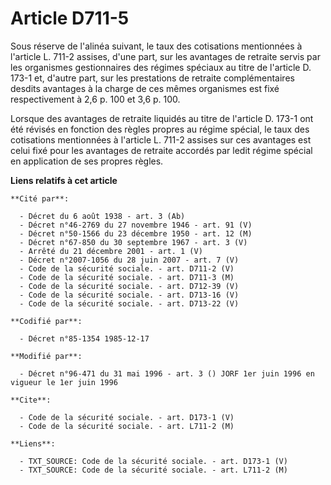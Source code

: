 # Article D711-5

Sous réserve de l'alinéa suivant, le taux des cotisations mentionnées à l'article L. 711-2 assises, d'une part, sur les
avantages de retraite servis par les organismes gestionnaires des régimes spéciaux au titre de l'article D. 173-1 et, d'autre
part, sur les prestations de retraite complémentaires desdits avantages à la charge de ces mêmes organismes est fixé
respectivement à 2,6 p. 100 et 3,6 p. 100.

Lorsque des avantages de retraite liquidés au titre de l'article D. 173-1 ont été révisés en fonction des règles propres au
régime spécial, le taux des cotisations mentionnées à l'article L. 711-2 assises sur ces avantages est celui fixé pour les
avantages de retraite accordés par ledit régime spécial en application de ses propres règles.

**Liens relatifs à cet article**

	**Cité par**:

	  - Décret du 6 août 1938 - art. 3 (Ab)
	  - Décret n°46-2769 du 27 novembre 1946 - art. 91 (V)
	  - Décret n°50-1566 du 23 décembre 1950 - art. 12 (M)
	  - Décret n°67-850 du 30 septembre 1967 - art. 3 (V)
	  - Arrêté du 21 décembre 2001 - art. 1 (V)
	  - Décret n°2007-1056 du 28 juin 2007 - art. 7 (V)
	  - Code de la sécurité sociale. - art. D711-2 (V)
	  - Code de la sécurité sociale. - art. D711-3 (M)
	  - Code de la sécurité sociale. - art. D712-39 (V)
	  - Code de la sécurité sociale. - art. D713-16 (V)
	  - Code de la sécurité sociale. - art. D713-22 (V)

	**Codifié par**:

	  - Décret n°85-1354 1985-12-17

	**Modifié par**:

	  - Décret n°96-471 du 31 mai 1996 - art. 3 () JORF 1er juin 1996 en vigueur le 1er juin 1996

	**Cite**:

	  - Code de la sécurité sociale. - art. D173-1 (V)
	  - Code de la sécurité sociale. - art. L711-2 (M)

	**Liens**:

	  - TXT_SOURCE: Code de la sécurité sociale. - art. D173-1 (V)
	  - TXT_SOURCE: Code de la sécurité sociale. - art. L711-2 (M)
